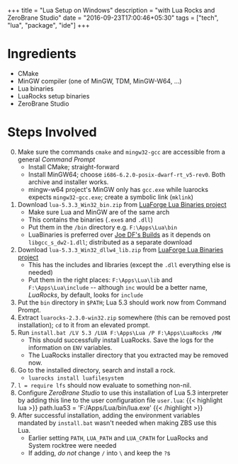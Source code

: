 +++
title = "Lua Setup on Windows"
description = "with Lua Rocks and ZeroBrane Studio"
date = "2016-09-23T17:00:46+05:30"
tags = ["tech", "lua", "package", "ide"]
+++

# Ingredients

* CMake
* MinGW compiler (one of MinGW, TDM, MinGW-W64, …)
* Lua binaries
* LuaRocks setup binaries
* ZeroBrane Studio

# Steps Involved

0. Make sure the commands `cmake` and `mingw32-gcc` are accessible from a general _Command Prompt_
    + Install CMake; straight-forward
    + Install MinGW64; choose `i686-6.2.0-posix-dwarf-rt_v5-rev0`.  Both archive and installer works.
    + mingw-w64 project's MinGW only has `gcc.exe` while luarocks expects `mingw32-gcc.exe`; create a symbolic link (`mklink`)
1. Download `lua-5.3.3_Win32_bin.zip` from [LuaForge Lua Binaries project][]
    + Make sure Lua and MinGW are of the same arch
    + This contains the binaries (`.exe`s and `.dll`)
    + Put them in the `/bin` directory e.g. `F:\Apps\Lua\bin`
    + LuaBinaries is preferred over [Joe DF's Builds][] as it depends on `libgcc_s_dw2-1.dll`; distributed as a separate download
2. Download `lua-5.3.3_Win32_dllw4_lib.zip` from [LuaForge Lua Binaries project][]
    + This has the includes and libraries (except the `.dll` everything else is needed)
    + Put them in the right places: `F:\Apps\Lua\lib` and `F:\Apps\Lua\include` -- although `inc` would be a better name, _LuaRocks_, by default, looks for `include`
3. Put the `bin` directory in `$PATH`; Lua 5.3 should work now from Command Prompt.
4. Extract `luarocks-2.3.0-win32.zip` somewhere (this can be removed post installation); `cd` to it from an elevated prompt.
5. Run `install.bat /LV 5.3 /LUA F:\Apps\Lua /P F:\Apps\LuaRocks /MW`
    + This should successfully install LuaRocks. Save the logs for the information on `ENV` variables.
    + The LuaRocks installer directory that you extracted may be removed now.
6. Go to the installed directory, search and install a rock.
    + `luarocks install luafilesystem`
7. `l = require lfs` should now evaluate to something non-nil.
8. Configure *ZeroBrane Studio* to use this installation of Lua 5.3 interpreter by adding this line to the user configuration file `user.lua`:
{{< highlight lua >}}
path.lua53 = 'F:/Apps/Lua/bin/lua.exe'
{{< /highlight >}}
9. After successful installation, adding the environment variables mandated by `install.bat` wasn't needed when making ZBS use this Lua.
    + Earlier setting `PATH`, `LUA_PATH` and `LUA_CPATH` for LuaRocks and System rocktree were needed
    + If adding, *do not* change `/` into `\` and keep the `?`s

[LuaForge Lua Binaries project]: http://luabinaries.luaforge.net/
[Joe DF's Builds]: http://joedf.users.sourceforge.net/luabuilds/
